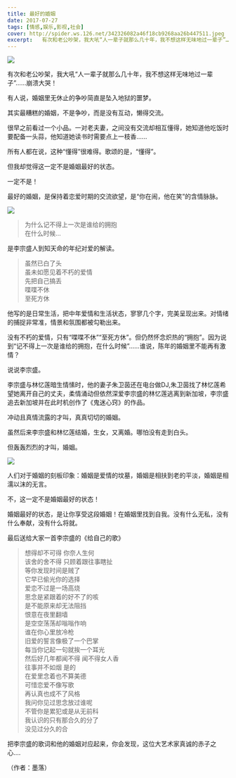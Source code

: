 ```yaml
---
title: 最好的婚姻
date: 2017-07-27
tags: [情感,娱乐,影视,社会]
cover: http://spider.ws.126.net/342326082a46f18cb9268aa26b447511.jpeg
excerpt:   有次和老公吵架，我大吼“人一辈子就那么几十年，我不想这样无味地过一辈子”……崩溃大哭！有人说，
---
```

![](http://spider.ws.126.net/342326082a46f18cb9268aa26b447511.jpeg)  

有次和老公吵架，我大吼“人一辈子就那么几十年，我不想这样无味地过一辈子”……崩溃大哭！

有人说，婚姻里无休止的争吵简直是坠入地狱的噩梦。

其实最糟糕的婚姻，不是争吵，而是没有互动，懒得交流。

很早之前看过一个小品。一对老夫妻，之间没有交流却相互懂得，她知道他吃饭时要配备一头蒜，他知道她读书时需要点上一枝香......

所有人都在说，这种“懂得”很难得。歌颂的是，“懂得”。

但我却觉得这一定不是婚姻最好的状态。

一定不是！

最好的婚姻，是保持着恋爱时期的交流欲望，是“你在闹，他在笑”的含情脉脉。

![](http://spider.ws.126.net/b7937b222078c3ce87a177dba85c410c.jpeg)  

> 为什么记不得上一次是谁给的拥抱  
> 在什么时候...  
>

是李宗盛人到知天命的年纪对爱的解读。

> 虽然已白了头  
> 虽未如愿见着不朽的爱情  
> 先把自己搞丢  
> 喋喋不休  
> 至死方休  
>

他写的是日常生活，把中年爱情和生活状态，寥寥几个字，完美呈现出来。对情绪的捕捉非常准，情景和氛围都被勾勒出来。

没有不朽的爱情，只有“喋喋不休”“至死方休”。但仍然怀念炽热的“拥抱”。因为说到“记不得上一次是谁给的拥抱，在什么时候”......谁说，陈年的婚姻里不能再有激情？

说说李宗盛。

李宗盛与林忆莲暗生情愫时，他的妻子朱卫茵还在电台做DJ,朱卫茵找了林忆莲希望她离开自己的丈夫，柔情涌动但依然深爱李宗盛的林忆莲逃离到新加坡，李宗盛追去新加坡并在此时机创作了《鬼迷心窍》的作品。

冲动且真情流露的才叫，真真切切的婚姻。

虽然后来李宗盛和林忆莲结婚，生女，又离婚。哪怕没有走到白头。

但轰轰烈烈的才叫，婚姻。

![](http://spider.ws.126.net/8be7263c4b1067732b1e259b1cf05fab.jpeg)  

人们对于婚姻的刻板印象：婚姻是爱情的坟墓，婚姻是相扶到老的平淡，婚姻是相濡以沫的无言。

不，这一定不是婚姻最好的状态！

婚姻最好的状态，是让你享受这段婚姻！在婚姻里找到自我。没有什么无私，没有什么奉献，没有什么将就。

最后送给大家一首李宗盛的《给自己的歌》

> 想得却不可得 你奈人生何  
> 该舍的舍不得 只顾着跟往事瞎扯  
> 等你发现时间是贼了  
> 它早已偷光你的选择  
> 爱恋不过是一场高烧  
> 思念是紧跟着的好不了的咳  
> 是不能原来却无法阻挡  
> 恨意在夜里翻墙  
> 是空空荡荡却嗡嗡作响  
> 谁在你心里放冷枪  
> 旧爱的誓言像极了一个巴掌  
> 每当你记起一句就挨一个耳光  
> 然后好几年都闻不得 闻不得女人香  
> 往事并不如烟 是的  
> 在爱里念着也不算美德  
> 可惜恋爱不像写歌  
> 再认真也成不了风格  
> 我问你见过思念放过谁呢  
> 不管你是累犯或是从无前科  
> 我认识的只有那合久的分了  
> 没见过分久的合  
>

把李宗盛的歌词和他的婚姻对应起来，你会发现，这位大艺术家真诚的赤子之心....

（作者：墨落）

